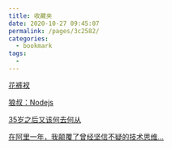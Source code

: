 ```yaml
---
title: 收藏夹
date: 2020-10-27 09:45:07
permalink: /pages/3c2582/
categories:
  - bookmark
tags:
  - 
---
```

[花裤衩](https://panjiachen.github.io/awesome-bookmarks/)

[狼叔：Nodejs](https://i5ting.github.io/How-to-learn-node-correctly/#101)

[35岁之后又该何去何从](https://i5ting.github.io/How-to-learn-node-correctly/#101)

[在阿里一年，我颠覆了曾经坚信不疑的技术思维...](https://mp.weixin.qq.com/s/K_yRMj45mSA7XyIo6PsQKA)
